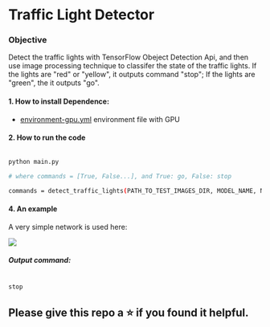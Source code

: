 # **Traffic Light Detector**

### Objective
Detect the traffic lights with TensorFlow Obeject Detection Api, and then
use image processing technique to classifer the state of the traffic lights.
If the lights are "red" or "yellow", it outputs command "stop"; If the
 lights are "green", the it outputs "go".


#### 1. How to install Dependence:


* [environment-gpu.yml](environment-gpu.yml) environment file with GPU


#### 2. How to run the code

```sh

python main.py

```

```sh
# where commands = [True, False...], and True: go, False: stop

commands = detect_traffic_lights(PATH_TO_TEST_IMAGES_DIR, MODEL_NAME, Num_images, plot_flag=False)

```

#### 4. An example

A very simple network is used here:

![][image1]

[image1]: ./example/img_5.jpg

##### Output command:

```sh

stop

```

## Please give this repo a ⭐ if you found it helpful.
